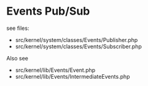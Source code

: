 # Events Pub/Sub

see files:

- src/kernel/system/classes/Events/Publisher.php
- src/kernel/system/classes/Events/Subscriber.php

Also see

- src/kernel/lib/Events/Event.php
- src/kernel/lib/Events/IntermediateEvents.php
